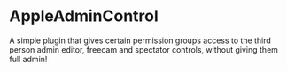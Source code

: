 # AppleAdminControl
 A simple plugin that gives certain permission groups access to the third person admin editor, freecam and spectator controls, without giving them full admin!
